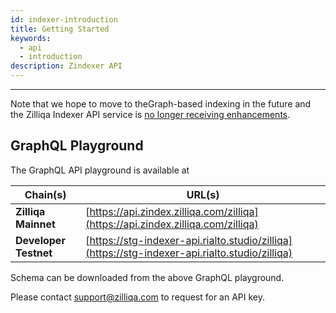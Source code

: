 ```yaml
---
id: indexer-introduction
title: Getting Started
keywords:
  - api
  - introduction
description: Zindexer API
---
```


---

<!-- markdownlint-disable -->

Note that we hope to move to theGraph-based indexing in the future and the Zilliqa Indexer API service is [no longer receiving enhancements](../../indexers/).

## GraphQL Playground

The GraphQL API playground is available at

| Chain(s)              | URL(s)                                                                                         |
| --------------------- | ---------------------------------------------------------------------------------------------- |
| **Zilliqa Mainnet**   | [https://api.zindex.zilliqa.com/zilliqa](https://api.zindex.zilliqa.com/zilliqa)               |
| **Developer Testnet** | [https://stg-indexer-api.rialto.studio/zilliqa](https://stg-indexer-api.rialto.studio/zilliqa) |

Schema can be downloaded from the above GraphQL playground.

Please contact support@zilliqa.com to request for an API key.

